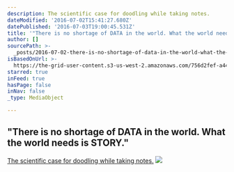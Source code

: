 ```yaml
---
description: The scientific case for doodling while taking notes.
dateModified: '2016-07-02T15:41:27.680Z'
datePublished: '2016-07-03T19:00:45.531Z'
title: '"There is no shortage of DATA in the world. What the world needs is STORY."'
author: []
sourcePath: >-
  _posts/2016-07-02-there-is-no-shortage-of-data-in-the-world-what-the-world-n.md
isBasedOnUrl: >-
  https://the-grid-user-content.s3-us-west-2.amazonaws.com/756d2fef-a44b-40d4-ab10-2e17e638e444.png
starred: true
inFeed: true
hasPage: false
inNav: false
_type: MediaObject

---
```

## "There is no shortage of DATA in the world. What the world needs is STORY."

[The scientific case for doodling while taking notes.][0]
![](https://the-grid-user-content.s3-us-west-2.amazonaws.com/fa0a0e28-9c1f-4b8c-97e4-690e89ece3dc.png)

[0]: http://qz.com/676557/the-scientific-case-for-doodling-while-taking-notes/ "The scientific case for doodling while taking notes. "